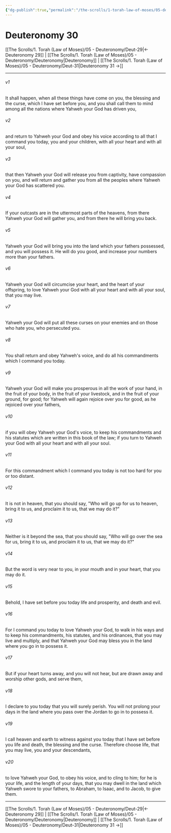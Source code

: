 ```yaml
---
{"dg-publish":true,"permalink":"/the-scrolls/1-torah-law-of-moses/05-deuteronomy/deut-30/","tags":["TheScrolls","TorahLawofMoses"]}
---
```



# Deuteronomy 30

[[The Scrolls/1. Torah (Law of Moses)/05 - Deuteronomy/Deut-29\|← Deuteronomy 29]] | [[The Scrolls/1. Torah (Law of Moses)/05 - Deuteronomy/Deuteronomy\|Deuteronomy]] | [[The Scrolls/1. Torah (Law of Moses)/05 - Deuteronomy/Deut-31\|Deuteronomy 31 →]]
***



###### v1 
It shall happen, when all these things have come on you, the blessing and the curse, which I have set before you, and you shall call them to mind among all the nations where Yahweh your God has driven you, 

###### v2 
and return to Yahweh your God and obey his voice according to all that I command you today, you and your children, with all your heart and with all your soul, 

###### v3 
that then Yahweh your God will release you from captivity, have compassion on you, and will return and gather you from all the peoples where Yahweh your God has scattered you. 

###### v4 
If your outcasts are in the uttermost parts of the heavens, from there Yahweh your God will gather you, and from there he will bring you back. 

###### v5 
Yahweh your God will bring you into the land which your fathers possessed, and you will possess it. He will do you good, and increase your numbers more than your fathers. 

###### v6 
Yahweh your God will circumcise your heart, and the heart of your offspring, to love Yahweh your God with all your heart and with all your soul, that you may live. 

###### v7 
Yahweh your God will put all these curses on your enemies and on those who hate you, who persecuted you. 

###### v8 
You shall return and obey Yahweh's voice, and do all his commandments which I command you today. 

###### v9 
Yahweh your God will make you prosperous in all the work of your hand, in the fruit of your body, in the fruit of your livestock, and in the fruit of your ground, for good; for Yahweh will again rejoice over you for good, as he rejoiced over your fathers, 

###### v10 
if you will obey Yahweh your God's voice, to keep his commandments and his statutes which are written in this book of the law; if you turn to Yahweh your God with all your heart and with all your soul. 

###### v11 
For this commandment which I command you today is not too hard for you or too distant. 

###### v12 
It is not in heaven, that you should say, "Who will go up for us to heaven, bring it to us, and proclaim it to us, that we may do it?" 

###### v13 
Neither is it beyond the sea, that you should say, "Who will go over the sea for us, bring it to us, and proclaim it to us, that we may do it?" 

###### v14 
But the word is very near to you, in your mouth and in your heart, that you may do it. 

###### v15 
Behold, I have set before you today life and prosperity, and death and evil. 

###### v16 
For I command you today to love Yahweh your God, to walk in his ways and to keep his commandments, his statutes, and his ordinances, that you may live and multiply, and that Yahweh your God may bless you in the land where you go in to possess it. 

###### v17 
But if your heart turns away, and you will not hear, but are drawn away and worship other gods, and serve them, 

###### v18 
I declare to you today that you will surely perish. You will not prolong your days in the land where you pass over the Jordan to go in to possess it. 

###### v19 
I call heaven and earth to witness against you today that I have set before you life and death, the blessing and the curse. Therefore choose life, that you may live, you and your descendants, 

###### v20 
to love Yahweh your God, to obey his voice, and to cling to him; for he is your life, and the length of your days, that you may dwell in the land which Yahweh swore to your fathers, to Abraham, to Isaac, and to Jacob, to give them.

***
[[The Scrolls/1. Torah (Law of Moses)/05 - Deuteronomy/Deut-29\|← Deuteronomy 29]] | [[The Scrolls/1. Torah (Law of Moses)/05 - Deuteronomy/Deuteronomy\|Deuteronomy]] | [[The Scrolls/1. Torah (Law of Moses)/05 - Deuteronomy/Deut-31\|Deuteronomy 31 →]]
